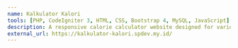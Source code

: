 ```yaml
---
name: Kalkulator Kalori
tools: [PHP, CodeIgniter 3, HTML, CSS, Bootstrap 4, MySQL, JavaScript]
description: A responsive calorie calculator website designed for various devices.
external_url: https://kalkulator-kalori.spdev.my.id/
---
```

